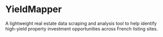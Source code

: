 # YieldMapper
A lightweight real estate data scraping and analysis tool to help identify high-yield property investment opportunities across French listing sites.
